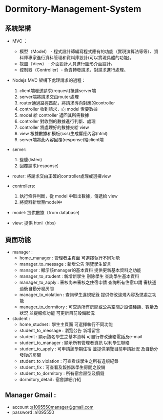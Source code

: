 # Dormitory-Management-System

## 系統架構
* MVC ：
    * 模型（Model） - 程式設計師編寫程式應有的功能（實現演算法等等）、資料庫專家進行資料管理和資料庫設計(可以實現具體的功能)。
    * 視圖（View） - 介面設計人員進行圖形介面設計。
    * 控制器（Controller）- 負責轉發請求，對請求進行處理。

* Nodejs MVC 架構下處理請求的過程：
    1. client端發送請求(request)抵達server端
    2. server端將請求交由router處理
    3. router通過路徑匹配，將請求導向對應的controller
    4. controller 收到請求，向 model 索要數據
    5. model 給 controller 返回其所需數據
    6. controller 對收到的數據進行判斷、處理
    7. controller 將處理好的數據交給 view
    8. view 根據數據和模板(css)生成響應內容(html)
    9. server端將此內容回覆(response)給client端

* server: 
    1.    監聽(listen)
    2.    回覆請求(response)
* router: 將請求交由正確的controller處理或選擇view
* controllers: 
    1.    執行條件判斷，從 model 中取出數據，傳遞給 view
    2.    將資料新增至model中
* model: 提供數據（from database)
* view: 提供 html（hbs)
## 頁面功能
* manager : 
    * home_manager : 管理者主頁面 可選擇執行不同功能
	* manager_to_message : 新增公告 瀏覽學生留言
	* manager : 顯示該manager的基本資料 提供更新基本資料之功能
	* manager_to_student : 新增新學生 刪除學生 查詢學生基本資料
	* manager_to_apply : 審核尚未審核之住宿申請 查詢所有住宿申請 審核通過後自動分發房間
	* manager_to_violation : 查詢學生違規紀錄 提供修改違規內容及懲處之功能
	* manager_to_dormitory : 可查詢所有房間或公共空間之設備種類、數量及狀況 並提報修功能 可更新目前設備狀況
* student : 
	* home_studnet : 學生主頁面 可選擇執行不同功能
	* student_to_message : 瀏覽公告 新增留言
	* student : 顯示該名學生之基本資料 可自行修改連絡電話及e-mail
	* student_to_manager : 顯示所有管理者資訊 以利學生聯絡
	* student_to_apply : 可申請該學期住宿 並提供瀏覽目前申請狀況 及自動分發後的房間
	* student_to_violation : 可查看該學生之所有違規紀錄
	* student_fix : 可查看及報修該學生房間之設備
	* student_to_dormitory : 所有宿舍房型及價錢
	* dormitory_detail : 宿舍詳細介紹


## Manager Gmail :
* account :a1095550manager@gmail.com
* password :a1095550